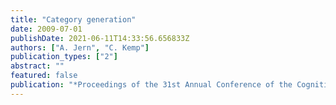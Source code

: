 ```yaml
---
title: "Category generation"
date: 2009-07-01
publishDate: 2021-06-11T14:33:56.656833Z
authors: ["A. Jern", "C. Kemp"]
publication_types: ["2"]
abstract: ""
featured: false
publication: "*Proceedings of the 31st Annual Conference of the Cognitive Science Society*"
---
```


